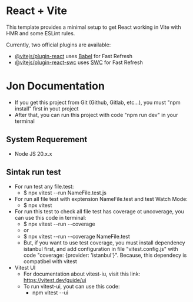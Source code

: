 # React + Vite

This template provides a minimal setup to get React working in Vite with HMR and some ESLint rules.

Currently, two official plugins are available:

- [@vitejs/plugin-react](https://github.com/vitejs/vite-plugin-react/blob/main/packages/plugin-react/README.md) uses [Babel](https://babeljs.io/) for Fast Refresh
- [@vitejs/plugin-react-swc](https://github.com/vitejs/vite-plugin-react-swc) uses [SWC](https://swc.rs/) for Fast Refresh

# Jon Documentation

- If you get this project from Git (Github, Gitlab, etc...), you must "npm install" first in yout project
- After that, you can run this project with code "npm run dev" in your terminal

## System Requerement

- Node JS 20.x.x

## Sintak run test

- For run test any file.test:
  - $ npx vitest --run NameFile.test.js
- For run all file test with exptension NameFile.test and test Watch Mode:
  - $ npx vitest
- For run this test to check all file test has coverage ot uncoverage, you can use this code in terminal:
  - $ npx vitest --run --coverage
  - or
  - $ npx vitest --run --coverage NameFile.test
  - But, if you want to use test coverage, you must install dependency istanbul first, and add configuration in file "vitest.config.js" with code "coverage: {provider: 'istanbul'}". Because, this dependecy is compatibel with vitest
- Vitest UI
  - For documentation about vitest-iu, visit this link: https://vitest.dev/guide/ui
  - To run vitest-ui, yout can use this code:
    - npm vitest --ui
